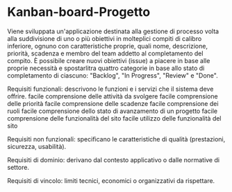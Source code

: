 # Kanban-board-Progetto

Viene sviluppata un'applicazione destinata alla gestione di processo volta alla suddivisione di uno o più obiettivi in molteplici compiti di calibro inferiore, ognuno con caratteristiche proprie, quali nome, descrizione, priorità, scadenza e membro del team addetto al completamento del compito. È possibile creare nuovi obiettivi (issue) a piacere in base alle proprie necessità e spostarlitra quattro categorie in base allo stato di completamento di ciascuno: "Backlog", "In Progress", "Review" e "Done".

Requisiti funzionali: descrivono le funzioni e i servizi che il sistema deve offrire.
	facile comprensione delle attività da svolgere
	facile comprensione delle priorità
	facile comprensione delle scadenze
	facile comprensione dei ruoli
	facile comprensione dello stato di avanzamento di un progetto
	facile comprensione delle funzionalità del sito
	facile utilizzo delle funzionalità del sito

Requisiti non funzionali: specificano le caratteristiche di qualità (prestazioni, sicurezza, usabilità).
  

Requisiti di dominio: derivano dal contesto applicativo o dalle normative di settore.
  

Requisiti di vincolo: limiti tecnici, economici o organizzativi da rispettare.
